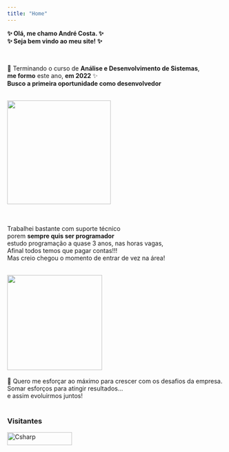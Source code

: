 ```yaml
---
title: "Home"
---
```


**✨ Olá, me chamo André Costa. ✨  
  ✨ Seja bem vindo ao meu site! ✨**  

  <br>
  
  🤞 Terminando o curso de **Análise e Desenvolvimento de Sistemas**,  
**me formo** este ano, **em 2022** ✨  
**Busco a primeira oportunidade como desenvolvedor**

<br>
<div>
  <a href="https://github.com/andrer54">
    <img height="240em" src="https://github-readme-stats.vercel.app/api/top-langs/?username=andrer54&layout=compact&langs_count=7&theme=light"/>          
  </a>
</div>
<br>
<br>


Trabalhei bastante com suporte técnico    
porem **sempre quis ser programador**  
estudo programação a quase 3 anos, nas horas vagas,  
Afinal todos temos que pagar contas!!!  
Mas creio chegou o momento de entrar de vez na área!


<br>
<a href="https://github.com/andrer54">
  <img height="220em" src="https://github-readme-stats.vercel.app/api?username=andrer54&show_icons=true&theme=light&include_all_commits=true&count_private=true"/>
</a>
<br>
<br>
🌱 Quero me esforçar ao máximo para crescer com os desafios da empresa.<br>
Somar esforços para atingir resultados... <br>
e assim evoluirmos juntos!
<br>
<br>
<div>
 <h3> Visitantes </h3>  
  <a href="https://github.com/andrer54">
     <img align="center" alt="Csharp" height="30" width="150" src="https://komarev.com/ghpvc/?username=andrer54&color=green" alt="andrer54" />
  </a>
 </div>  
